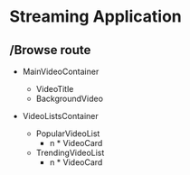 # Streaming Application

## /Browse route
 - MainVideoContainer
   - VideoTitle
   - BackgroundVideo

 - VideoListsContainer  
   - PopularVideoList
     - n * VideoCard
   - TrendingVideoList
     - n * VideoCard